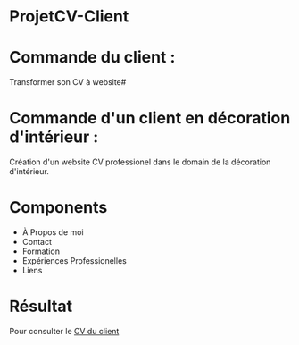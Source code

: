 # ProjetCV-Client

# Commande du client :

Transformer son CV à website#

# Commande d'un client en décoration d'intérieur :

Création d'un website CV professionel dans le domain de la décoration d'intérieur.

# Components

* À Propos de moi
* Contact
* Formation
* Expériences Professionelles
* Liens 
  
# Résultat 

Pour consulter le [CV du client](https://av-code80.github.io/CV-Client/)